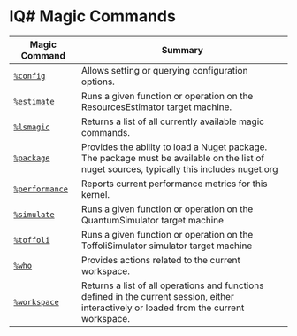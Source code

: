 # IQ# Magic Commands

| Magic Command | Summary |
|---------------|---------|
| [`%config`](xref:microsoft.quantum.iqsharp.magic-ref.config) | Allows setting or querying configuration options. |
| [`%estimate`](xref:microsoft.quantum.iqsharp.magic-ref.estimate) | Runs a given function or operation on the ResourcesEstimator target machine. |
| [`%lsmagic`](xref:microsoft.quantum.iqsharp.magic-ref.lsmagic) | Returns a list of all currently available magic commands. |
| [`%package`](xref:microsoft.quantum.iqsharp.magic-ref.package) | Provides the ability to load a Nuget package. The package must be available on the list of nuget sources, typically this includes nuget.org |
| [`%performance`](xref:microsoft.quantum.iqsharp.magic-ref.performance) | Reports current performance metrics for this kernel. |
| [`%simulate`](xref:microsoft.quantum.iqsharp.magic-ref.simulate) | Runs a given function or operation on the QuantumSimulator target machine |
| [`%toffoli`](xref:microsoft.quantum.iqsharp.magic-ref.toffoli) | Runs a given function or operation on the ToffoliSimulator simulator target machine |
| [`%who`](xref:microsoft.quantum.iqsharp.magic-ref.who) | Provides actions related to the current workspace. |
| [`%workspace`](xref:microsoft.quantum.iqsharp.magic-ref.workspace) | Returns a list of all operations and functions defined in the current session, either interactively or loaded from the current workspace. |
